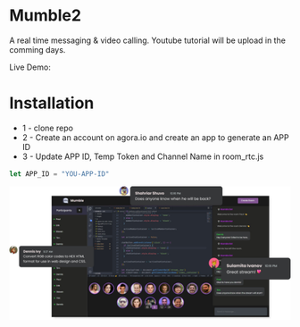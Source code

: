# Mumble2
A real time messaging & video calling. Youtube tutorial will be upload in the comming days.

Live Demo: 

# Installation
* 1 - clone repo 
* 2 - Create an account on agora.io and create an app to generate an APP ID
* 3 - Update APP ID, Temp Token and Channel Name in room_rtc.js
```javascript
let APP_ID = "YOU-APP-ID"
```


<img src="./images/preview.png">  
